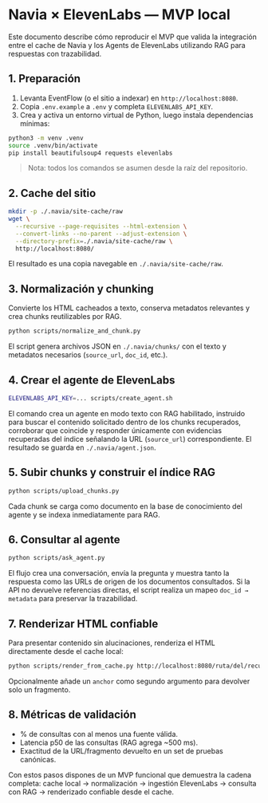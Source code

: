 # Navia × ElevenLabs — MVP local

Este documento describe cómo reproducir el MVP que valida la integración entre el cache de Navia y los Agents de ElevenLabs utilizando RAG para respuestas con trazabilidad.

## 1. Preparación

1. Levanta EventFlow (o el sitio a indexar) en `http://localhost:8080`.
2. Copia `.env.example` a `.env` y completa `ELEVENLABS_API_KEY`.
3. Crea y activa un entorno virtual de Python, luego instala dependencias mínimas:

```bash
python3 -m venv .venv
source .venv/bin/activate
pip install beautifulsoup4 requests elevenlabs
```

> Nota: todos los comandos se asumen desde la raíz del repositorio.

## 2. Cache del sitio

```bash
mkdir -p ./.navia/site-cache/raw
wget \
  --recursive --page-requisites --html-extension \
  --convert-links --no-parent --adjust-extension \
  --directory-prefix=./.navia/site-cache/raw \
  http://localhost:8080/
```

El resultado es una copia navegable en `./.navia/site-cache/raw`.

## 3. Normalización y chunking

Convierte los HTML cacheados a texto, conserva metadatos relevantes y crea chunks reutilizables por RAG.

```bash
python scripts/normalize_and_chunk.py
```

El script genera archivos JSON en `./.navia/chunks/` con el texto y metadatos necesarios (`source_url`, `doc_id`, etc.).

## 4. Crear el agente de ElevenLabs

```bash
ELEVENLABS_API_KEY=... scripts/create_agent.sh
```

El comando crea un agente en modo texto con RAG habilitado, instruido para buscar el contenido solicitado dentro de los chunks recuperados, corroborar que coincide y responder únicamente con evidencias recuperadas del índice señalando la URL (`source_url`) correspondiente. El resultado se guarda en `./.navia/agent.json`.

## 5. Subir chunks y construir el índice RAG

```bash
python scripts/upload_chunks.py
```

Cada chunk se carga como documento en la base de conocimiento del agente y se indexa inmediatamente para RAG.

## 6. Consultar al agente

```bash
python scripts/ask_agent.py
```

El flujo crea una conversación, envía la pregunta y muestra tanto la respuesta como las URLs de origen de los documentos consultados. Si la API no devuelve referencias directas, el script realiza un mapeo `doc_id → metadata` para preservar la trazabilidad.

## 7. Renderizar HTML confiable

Para presentar contenido sin alucinaciones, renderiza el HTML directamente desde el cache local:

```bash
python scripts/render_from_cache.py http://localhost:8080/ruta/del/recurso
```

Opcionalmente añade un `anchor` como segundo argumento para devolver solo un fragmento.

## 8. Métricas de validación

- % de consultas con al menos una fuente válida.
- Latencia p50 de las consultas (RAG agrega ~500 ms).
- Exactitud de la URL/fragmento devuelto en un set de pruebas canónicas.

Con estos pasos dispones de un MVP funcional que demuestra la cadena completa: cache local → normalización → ingestión ElevenLabs → consulta con RAG → renderizado confiable desde el cache.
